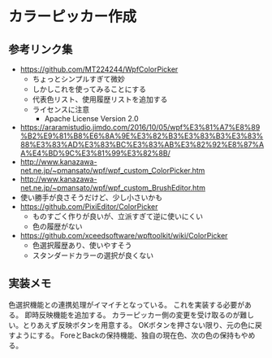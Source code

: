 ﻿# カラーピッカー作成

## 参考リンク集
- https://github.com/MT224244/WpfColorPicker
  - ちょっとシンプルすぎて微妙
  - しかしこれを使ってみることにする
  - 代表色リスト、使用履歴リストを追加する
  - ライセンスに注意
    -  Apache License Version 2.0
- https://araramistudio.jimdo.com/2016/10/05/wpf%E3%81%A7%E8%89%B2%E9%81%B8%E6%8A%9E%E3%82%B3%E3%83%B3%E3%83%88%E3%83%AD%E3%83%BC%E3%83%AB%E3%82%92%E8%87%AA%E4%BD%9C%E3%81%99%E3%82%8B/
- http://www.kanazawa-net.ne.jp/~pmansato/wpf/wpf_custom_ColorPicker.htm
- http://www.kanazawa-net.ne.jp/~pmansato/wpf/wpf_custom_BrushEditor.htm
- 使い勝手が良さそうだけど、少し小さいかも
- https://github.com/PixiEditor/ColorPicker
  - ものすごく作りが良いが、立派すぎて逆に使いにくい
  - 色の履歴がない
- https://github.com/xceedsoftware/wpftoolkit/wiki/ColorPicker
  - 色選択履歴あり、使いやすそう
  - スタンダードカラーの選択が良くない

## 実装メモ
色選択機能との連携処理がイマイチとなっている。
これを実装する必要がある。
即時反映機能を追加する。
カラーピッカー側の変更を受け取るのが難しい。とりあえず反映ボタンを用意する。
OKボタンを押さない限り、元の色に戻すようにする。
ForeとBackの保持機能、独自の現在色、次の色の保持もやめる。


